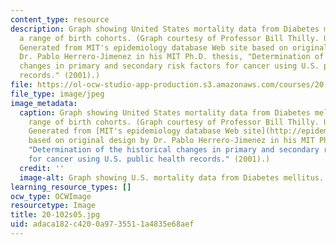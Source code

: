 ```yaml
---
content_type: resource
description: Graph showing United States mortality data from Diabetes mellitus for
  a range of birth cohorts. (Graph courtesy of Professor Bill Thilly. Used with permission.
  Generated from MIT's epidemiology database Web site based on original design by
  Dr. Pablo Herrero-Jimenez in his MIT Ph.D. thesis, "Determination of the historical
  changes in primary and secondary risk factors for cancer using U.S. public health
  records." (2001).)
file: https://ol-ocw-studio-app-production.s3.amazonaws.com/courses/20-102-macroepidemiology-be-102-spring-2005/adaca182c4200a9735511a4835e68aef_20-102s05.jpg
file_type: image/jpeg
image_metadata:
  caption: Graph showing United States mortality data from Diabetes mellitus for a
    range of birth cohorts. (Graph courtesy of Professor Bill Thilly. Used with permission.
    Generated from [MIT's epidemiology database Web site](http://epidemiology.mit.edu/)
    based on original design by Dr. Pablo Herrero-Jimenez in his MIT Ph.D. thesis,
    "Determination of the historical changes in primary and secondary risk factors
    for cancer using U.S. public health records." (2001).)
  credit: ''
  image-alt: Graph showing U.S. mortality data from Diabetes mellitus.
learning_resource_types: []
ocw_type: OCWImage
resourcetype: Image
title: 20-102s05.jpg
uid: adaca182-c420-0a97-3551-1a4835e68aef
---
```

